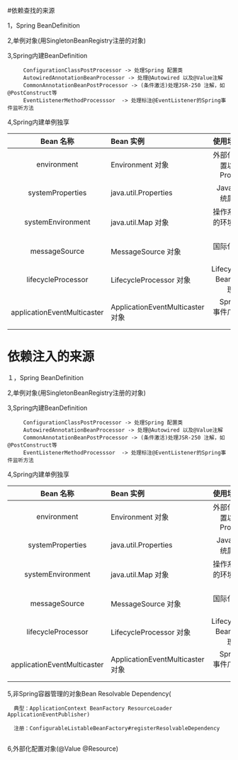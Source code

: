 #依赖查找的来源

1，Spring BeanDefinition

2,单例对象(用SingletonBeanRegistry注册的对象)

3,Spring内建BeanDefinition
```$xslt
     ConfigurationClassPostProcessor -> 处理Spring 配置类
     AutowiredAnnotationBeanProcessor -> 处理@Autowired 以及@Value注解
     CommonAnnotationBeanPostProcessor -> (条件激活)处理JSR-250 注解，如@PostConstruct等
     EventListenerMethodProcesssor  -> 处理标注@EventListener的Spring事件监听方法
```
4,Spring内建单例独享
   
   |Bean 名称|Bean 实例 |使用场景|
   |:----:|:----|----:|
   |environment|Environment 对象|外部化配置以及Profile|
   |systemProperties| java.util.Properties |Java 系统属性|
   |systemEnvironment|java.util.Map 对象|操作系统的环境变量|
   |messageSource| MessageSource 对象| 国际化文案|
   |lifecycleProcessor| LifecycleProcessor 对象| Lifecycle Bean 处理器|
   |applicationEventMulticaster| ApplicationEventMulticaster 对象 | Spring 事件广播器|
 


# 依赖注入的来源

１，Spring BeanDefinition 

2,单例对象(用SingletonBeanRegistry注册的对象)

3,Spring内建BeanDefinition
```$xslt
     ConfigurationClassPostProcessor -> 处理Spring 配置类
     AutowiredAnnotationBeanProcessor -> 处理@Autowired 以及@Value注解
     CommonAnnotationBeanPostProcessor -> (条件激活)处理JSR-250 注解，如@PostConstruct等
     EventListenerMethodProcesssor  -> 处理标注@EventListener的Spring事件监听方法
```

4,Spring内建单例独享
   
   |Bean 名称|Bean 实例 |使用场景|
   |:----:|:----|----:|
   |environment|Environment 对象|外部化配置以及Profile|
   |systemProperties| java.util.Properties |Java 系统属性|
   |systemEnvironment|java.util.Map 对象|操作系统的环境变量|
   |messageSource| MessageSource 对象| 国际化文案|
   |lifecycleProcessor| LifecycleProcessor 对象| Lifecycle Bean 处理器|
   |applicationEventMulticaster| ApplicationEventMulticaster 对象 | Spring 事件广播器|
 


5,非Spring容器管理的对象Bean Resolvable Dependency(

   ```
     典型：ApplicationContext BeanFactory ResourceLoader ApplicationEventPublisher)

     注册：ConfigurableListableBeanFactory#registerResolvableDependency
        
   ```
        

6,外部化配置对象(@Value @Resource)
